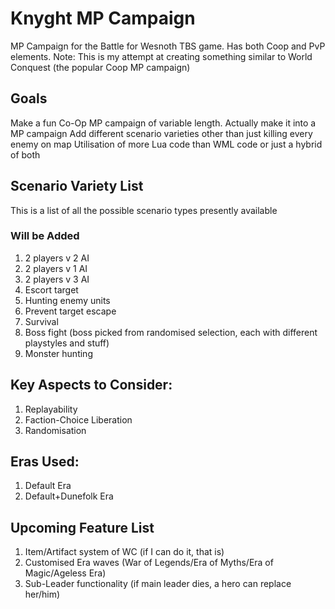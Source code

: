 # Knyght MP Campaign
 MP Campaign for the Battle for Wesnoth TBS game. Has both Coop and PvP elements.
 Note: This is my attempt at creating something similar to World Conquest (the popular Coop MP campaign)

## Goals
 Make a fun Co-Op MP campaign of variable length.
 Actually make it into a MP campaign
 Add different scenario varieties other than just killing every enemy on map
 Utilisation of more Lua code than WML code or just a hybrid of both

## Scenario Variety List
 This is a list of all the possible scenario types presently available
 ### Will be Added
 1. 2 players v 2 AI
 2. 2 players v 1 AI
 3. 2 players v 3 AI
 4. Escort target
 5. Hunting enemy units
 6. Prevent target escape
 7. Survival
 8. Boss fight (boss picked from randomised selection, each with different playstyles and stuff)
 9. Monster hunting

## Key Aspects to Consider:
 1. Replayability
 2. Faction-Choice Liberation
 3. Randomisation

## Eras Used:
 1. Default Era
 2. Default+Dunefolk Era

## Upcoming Feature List
 1. Item/Artifact system of WC (if I can do it, that is)
 2. Customised Era waves (War of Legends/Era of Myths/Era of Magic/Ageless Era)
 3. Sub-Leader functionality (if main leader dies, a hero can replace her/him)
